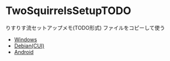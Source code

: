 # TwoSquirrelsSetupTODO

りすりす流セットアップメモ(TODO形式)
ファイルをコピーして使う

- [Windows](Windows.md)
- [Debian(CUI)](Debian.md)
- [Android](Android.md)
